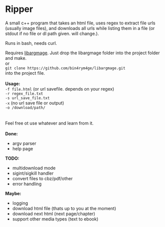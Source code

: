 # Ripper
A small c++ program that takes an html file, uses regex to extract file urls (usually image files), and downloads all urls while listing them in a file (or stdout if no file or dl path given. will change.).

Runs in bash, needs curl.

Requires [libargmage](https://github.com/bin4rym4ge/libargmage).
Just drop the libargmage folder into the project folder and make.<br />
or<br />
`git clone https://github.com/bin4rym4ge/libargmage.git`<br />
into the project file.
<br />
<br />
**Usage:**<br />
`-f file.html` (or url savefile. depends on your regex)<br />
`-r regex_file.txt`<br />
`-s url_save_file.txt`<br />
`-x` (no url save file or output)<br />
`-o /download/path/`<br />
<br /><br />
Feel free ot use whatever and learn from it.<br /><br />
**Done:**
 - argv parser
 - help page


**TODO:**
 - multidownload mode
 - sigint/sigkill handler
 - convert files to cbz/pdf/other
 - error handling


**Maybe:**
 - logging
 - download html file (thats up to you at the moment)
 - download next html (next page/chapter)
 - support other media types (text to ebook)
